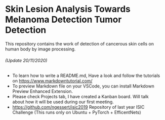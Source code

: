 # Skin Lesion Analysis Towards Melanoma Detection Tumor Detection

This repository contains the work of detection of cancerous skin cells on human body by image processing.

###### (Update 20/11/2020)
- To learn how to write a README.md, Have a look and follow the tutorials on https://www.markdowntutorial.com/
- To preview Markdown file on your VSCode, you can install Markdown Preview Enhanced Extension.
- Please check Projects tab, I have created a Kanban board. Will talk about how it will be used during our first meeting. 
- https://github.com/ngessert/isic2019 Repository of last year ISIC Challenge (This runs only on Ubuntu + PyTorch + EfficentNets)





